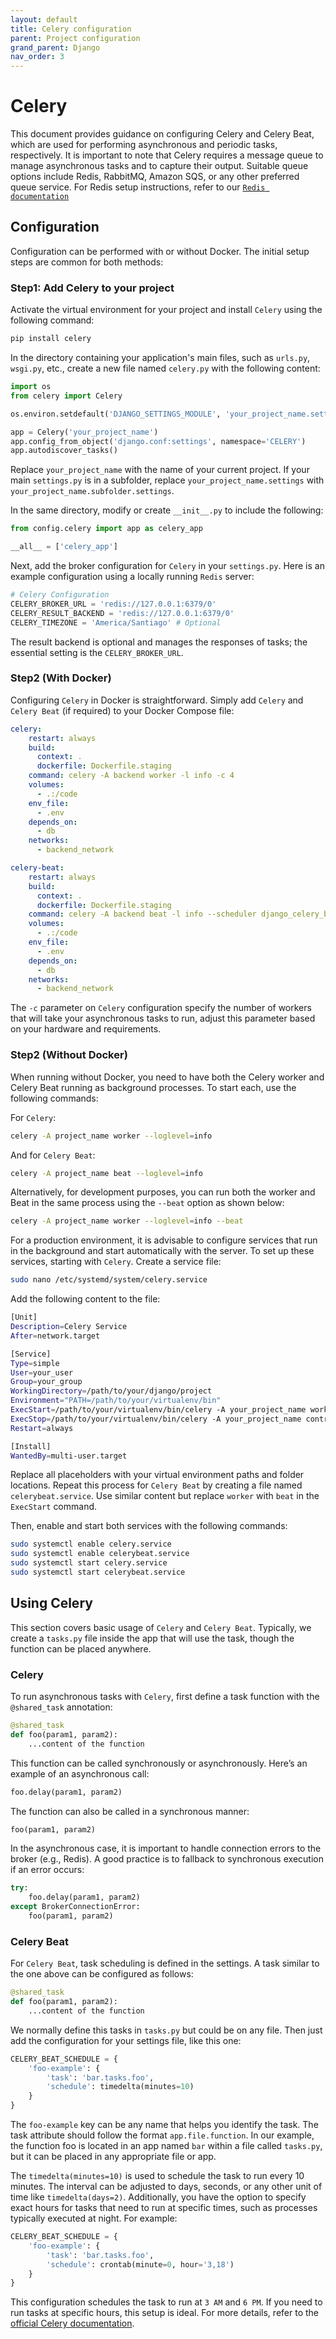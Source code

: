 ```yaml
---
layout: default
title: Celery configuration
parent: Project configuration
grand_parent: Django
nav_order: 3
---
```


# Celery

This document provides guidance on configuring Celery and Celery Beat, which are used for performing asynchronous and periodic tasks, respectively. It is important to note that Celery requires a message queue to manage asynchronous tasks and to capture their output. Suitable queue options include Redis, RabbitMQ, Amazon SQS, or any other preferred queue service. For Redis setup instructions, refer to our [`Redis documentation`](add-redis.md)

## Configuration

Configuration can be performed with or without Docker. The initial setup steps are common for both methods:

### Step1: Add Celery to your project

Activate the virtual environment for your project and install `Celery` using the following command:

```bash
pip install celery
```

In the directory containing your application's main files, such as `urls.py`, `wsgi.py`, etc., create a new file named `celery.py` with the following content:

```python
import os
from celery import Celery

os.environ.setdefault('DJANGO_SETTINGS_MODULE', 'your_project_name.settings')

app = Celery('your_project_name')
app.config_from_object('django.conf:settings', namespace='CELERY')
app.autodiscover_tasks()
```

Replace `your_project_name` with the name of your current project. If your main `settings.py` is in a subfolder, replace `your_project_name.settings` with `your_project_name.subfolder.settings`.

In the same directory, modify or create `__init__.py` to include the following:

```python
from config.celery import app as celery_app

__all__ = ['celery_app']
```

Next, add the broker configuration for `Celery` in your `settings.py`. Here is an example configuration using a locally running `Redis` server:

```python
# Celery Configuration
CELERY_BROKER_URL = 'redis://127.0.0.1:6379/0'
CELERY_RESULT_BACKEND = 'redis://127.0.0.1:6379/0'
CELERY_TIMEZONE = 'America/Santiago' # Optional
```

The result backend is optional and manages the responses of tasks; the essential setting is the `CELERY_BROKER_URL`.

### Step2 (With Docker)

Configuring `Celery` in Docker is straightforward. Simply add `Celery` and `Celery Beat` (if required) to your Docker Compose file:

```yaml
celery:
    restart: always
    build:
      context: .
      dockerfile: Dockerfile.staging
    command: celery -A backend worker -l info -c 4
    volumes:
      - .:/code
    env_file:
      - .env
    depends_on:
      - db
    networks:
      - backend_network

celery-beat:
    restart: always
    build:
      context: .
      dockerfile: Dockerfile.staging
    command: celery -A backend beat -l info --scheduler django_celery_beat.schedulers:DatabaseScheduler
    volumes:
      - .:/code
    env_file:
      - .env
    depends_on:
      - db
    networks:
      - backend_network
```

The `-c` parameter on `Celery` configuration specify the number of workers that will take your asynchronous tasks to run, adjust this parameter based on your hardware and requirements.

### Step2 (Without Docker)

When running without Docker, you need to have both the Celery worker and Celery Beat running as background processes. To start each, use the following commands:

For `Celery`:

```bash
celery -A project_name worker --loglevel=info
```

And for `Celery Beat`:

```bash
celery -A project_name beat --loglevel=info
```

Alternatively, for development purposes, you can run both the worker and Beat in the same process using the `--beat` option as shown below:

```bash
celery -A project_name worker --loglevel=info --beat
```

For a production environment, it is advisable to configure services that run in the background and start automatically with the server. To set up these services, starting with `Celery`. Create a service file:

```bash
sudo nano /etc/systemd/system/celery.service
```

Add the following content to the file:

```bash
[Unit]
Description=Celery Service
After=network.target

[Service]
Type=simple
User=your_user
Group=your_group
WorkingDirectory=/path/to/your/django/project
Environment="PATH=/path/to/your/virtualenv/bin"
ExecStart=/path/to/your/virtualenv/bin/celery -A your_project_name worker --loglevel=info
ExecStop=/path/to/your/virtualenv/bin/celery -A your_project_name control shutdown
Restart=always

[Install]
WantedBy=multi-user.target
```

Replace all placeholders with your virtual environment paths and folder locations. Repeat this process for `Celery Beat` by creating a file named `celerybeat.service`. Use similar content but replace `worker` with `beat` in the `ExecStart` command.

Then, enable and start both services with the following commands:

```bash
sudo systemctl enable celery.service
sudo systemctl enable celerybeat.service
sudo systemctl start celery.service
sudo systemctl start celerybeat.service
```

## Using Celery

This section covers basic usage of `Celery` and `Celery Beat`. Typically, we create a `tasks.py` file inside the app that will use the task, though the function can be placed anywhere.

### Celery

To run asynchronous tasks with `Celery`, first define a task function with the `@shared_task` annotation:

```python
@shared_task
def foo(param1, param2):
    ...content of the function
```

This function can be called synchronously or asynchronously. Here’s an example of an asynchronous call:

```python
foo.delay(param1, param2)
```

The function can also be called in a synchronous manner:

```python
foo(param1, param2)
```

In the asynchronous case, it is important to handle connection errors to the broker (e.g., Redis). A good practice is to fallback to synchronous execution if an error occurs:

```python
try:
    foo.delay(param1, param2)
except BrokerConnectionError:
    foo(param1, param2)
```

### Celery Beat

For `Celery Beat`, task scheduling is defined in the settings. A task similar to the one above can be configured as follows:

```python
@shared_task
def foo(param1, param2):
    ...content of the function
```

We normally define this tasks in `tasks.py` but could be on any file. Then just add the configuration for your settings file, like this one:

```python
CELERY_BEAT_SCHEDULE = {
    'foo-example': {
        'task': 'bar.tasks.foo',
        'schedule': timedelta(minutes=10)
    }
}
```

The `foo-example` key can be any name that helps you identify the task. The task attribute should follow the format `app.file.function`. In our example, the function foo is located in an app named `bar` within a file called `tasks.py`, but it can be placed in any appropriate file or app.

The `timedelta(minutes=10)` is used to schedule the task to run every 10 minutes. The interval can be adjusted to days, seconds, or any other unit of time like `timedelta(days=2)`. Additionally, you have the option to specify exact hours for tasks that need to run at specific times, such as processes typically executed at night. For example:

```python
CELERY_BEAT_SCHEDULE = {
    'foo-example': {
        'task': 'bar.tasks.foo',
        'schedule': crontab(minute=0, hour='3,18')
    }
}
```

This configuration schedules the task to run at `3 AM` and `6 PM`. If you need to run tasks at specific hours, this setup is ideal. For more details, refer to the [official Celery documentation](https://docs.celeryq.dev/en/stable/userguide/index.html).
